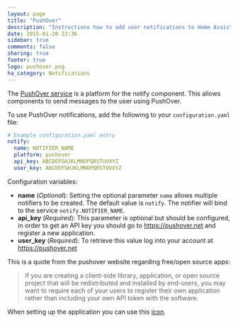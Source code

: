 ```yaml
---
layout: page
title: "PushOver"
description: "Instructions how to add user notifications to Home Assistant."
date: 2015-01-20 22:36
sidebar: true
comments: false
sharing: true
footer: true
logo: pushover.png
ha_category: Notifications
---
```



The [PushOver service](https://pushover.net/) is a platform for the notify component. This allows components to send messages to the user using PushOver.

To use PushOver notifications, add the following to your `configuration.yaml` file:

```yaml
# Example configuration.yaml entry
notify:
  name: NOTIFIER_NAME
  platform: pushover
  api_key: ABCDEFGHJKLMNOPQRSTUVXYZ
  user_key: ABCDEFGHJKLMNOPQRSTUVXYZ
```

Configuration variables:

- **name** (*Optional*): Setting the optional parameter `name` allows multiple notifiers to be created. The default value is `notify`. The notifier will bind to the service `notify.NOTIFIER_NAME`.
- **api_key** (*Required*): This parameter is optional but should be configured, in order to get an API key you should go to https://pushover.net and register a new application.
- **user_key** (*Required*): To retrieve this value log into your account at https://pushover.net

This is a quote from the pushover website regarding free/open source apps:

<blockquote>
  If you are creating a client-side library, application, or open source project that will be redistributed and installed by end-users, you may want to require each of your users to register their own application rather than including your own API token with the software.
</blockquote>

When setting up the application you can use this [icon](https://home-assistant.io/images/favicon-192x192.png).
